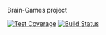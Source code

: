 Brain-Games project

[![Test Coverage](https://api.codeclimate.com/v1/badges/a99a88d28ad37a79dbf6/test_coverage)](https://codeclimate.com/github/codeclimate/codeclimate/test_coverage)
[![Build Status](https://travis-ci.org/tatiana-t/project-lvl1-s438.svg?branch=master)](https://travis-ci.org/tatiana-t/project-lvl1-s438)
